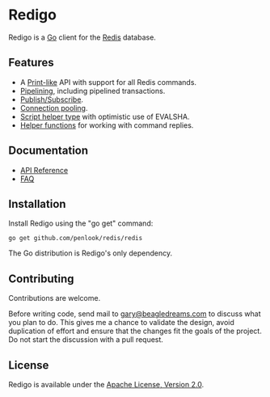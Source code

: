 Redigo
======

Redigo is a [Go](http://golang.org/) client for the [Redis](http://redis.io/) database.

Features
-------

* A [Print-like](http://godoc.org/github.com/penlook/redis/redis#hdr-Executing_Commands) API with support for all Redis commands.
* [Pipelining](http://godoc.org/github.com/penlook/redis/redis#hdr-Pipelining), including pipelined transactions.
* [Publish/Subscribe](http://godoc.org/github.com/penlook/redis/redis#hdr-Publish_and_Subscribe).
* [Connection pooling](http://godoc.org/github.com/penlook/redis/redis#Pool).
* [Script helper type](http://godoc.org/github.com/penlook/redis/redis#Script) with optimistic use of EVALSHA.
* [Helper functions](http://godoc.org/github.com/penlook/redis/redis#hdr-Reply_Helpers) for working with command replies.

Documentation
-------------

- [API Reference](http://godoc.org/github.com/penlook/redis/redis)
- [FAQ](https://github.com/penlook/redis/wiki/FAQ)

Installation
------------

Install Redigo using the "go get" command:

    go get github.com/penlook/redis/redis

The Go distribution is Redigo's only dependency.

Contributing
------------

Contributions are welcome. 

Before writing code, send mail to gary@beagledreams.com to discuss what you
plan to do. This gives me a chance to validate the design, avoid duplication of
effort and ensure that the changes fit the goals of the project. Do not start
the discussion with a pull request. 

License
-------

Redigo is available under the [Apache License, Version 2.0](http://www.apache.org/licenses/LICENSE-2.0.html).
